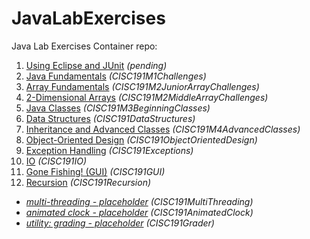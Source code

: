 # JavaLabExercises

Java Lab Exercises Container repo:

1. [Using Eclipse and JUnit]([pending](https://github.com/uid100/JavaLabExercises)) _(pending)_
2. [Java Fundamentals](https://github.com/uid100/JavaFundamentals) _(CISC191M1Challenges)_
3. [Array Fundamentals](https://github.com/uid100/JavaArrayFundamentals) _(CISC191M2JuniorArrayChallenges)_
4. [2-Dimensional Arrays](https://github.com/uid100/Java2DimensionalArrays) _(CISC191M2MiddleArrayChallenges)_
5. [Java Classes](https://github.com/uid100/JavaClasses) _(CISC191M3BeginningClasses)_
6. [Data Structures](https://github.com/uid100/JavaDataStructures) _(CISC191DataStructures)_
7. [Inheritance and Advanced Classes](https://github.com/uid100/JavaAdvClasses) _(CISC191M4AdvancedClasses)_
8. [Object-Oriented Design](https://github.com/uid100/JavaOODesign) _(CISC191ObjectOrientedDesign)_
9. [Exception Handling](https://github.com/uid100/JavaExceptions) _(CISC191Exceptions)_
10. [IO](https://github.com/uid100/JavaIO) _(CISC191IO)_
11. [Gone Fishing! (GUI)](https://github.com/uid100/JavaGUI) _(CISC191GUI)_
12. [Recursion](https://github.com/uid100/JavaRecursion) _(CISC191Recursion)_
 *  _[multi-threading - placeholder](https://github.com/schougaard/SanDiegoMesaCISC191ProgrammingChallenges/tree/main/CISC191MultiThreading)_ _(CISC191MultiThreading)_
 *  _[animated clock - placeholder](https://github.com/schougaard/SanDiegoMesaCISC191ProgrammingChallenges/tree/main/CISC191AnimatedClock)_ _(CISC191AnimatedClock)_
 *  _[utility: grading - placeholder](https://github.com/schougaard/SanDiegoMesaCISC191ProgrammingChallenges/tree/main/CISC191Grader)_ _(CISC191Grader)_
